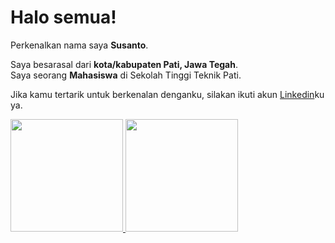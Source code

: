 # Halo semua! 

Perkenalkan nama saya **Susanto**.

Saya besarasal dari **kota/kabupaten Pati, Jawa Tegah**.\
Saya seorang **Mahasiswa** di Sekolah Tinggi Teknik Pati.

Jika kamu tertarik untuk berkenalan denganku, silakan ikuti akun [Linkedin](https://www.linkedin.com/in/susanto-sus-24b572223/)ku ya.

<p align="left">
<a href="https://github.com/Susanto33">
  <img height="180em" src="https://github-readme-stats-eight-theta.vercel.app/api?username=gilangadhan&show_icons=true&theme=dracula&include_all_commits=true&count_private=true"/>
  <img height="180em" src="https://github-readme-stats-eight-theta.vercel.app/api/top-langs/?username=gilangadhan&layout=compact&langs_count=8&theme=dracula"/>
</a>
</p>
